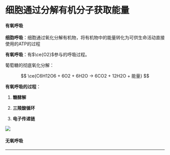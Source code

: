 # 细胞通过分解有机分子获取能量

#### 有氧呼吸

**细胞呼吸**：细胞通过氧化分解有机物，将有机物中的能量转化为可供生命活动直接使用的ATP的过程

**有氧呼吸**：有$\ce{O2}$参与的呼吸过程。

葡萄糖的彻底氧化分解：

$$
\ce{C6H12O6 + 6O2 + 6H2O -> 6CO2 + 12H2O + 能量}
$$

**有氧呼吸的过程**：

1. **糖酵解**

2. **三羧酸循环**

3. **电子传递链**

![](C:\Users\Run%20Running\AppData\Roaming\marktext\images\2024-06-07-21-58-19-image.png)

#### 无氧呼吸

****
